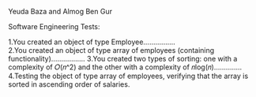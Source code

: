 Yeuda Baza and
Almog Ben Gur

Software Engineering Tests:

1.You created an object of type Employee................  
2.You created an object of type array of employees (containing functionality).................
3.You created two types of sorting: one with a complexity of 
𝑂(𝑛^2) and the other with a complexity of 𝑛log(𝑛)..............
4.Testing the object of type array of employees, verifying that the array is sorted in ascending order of salaries.



